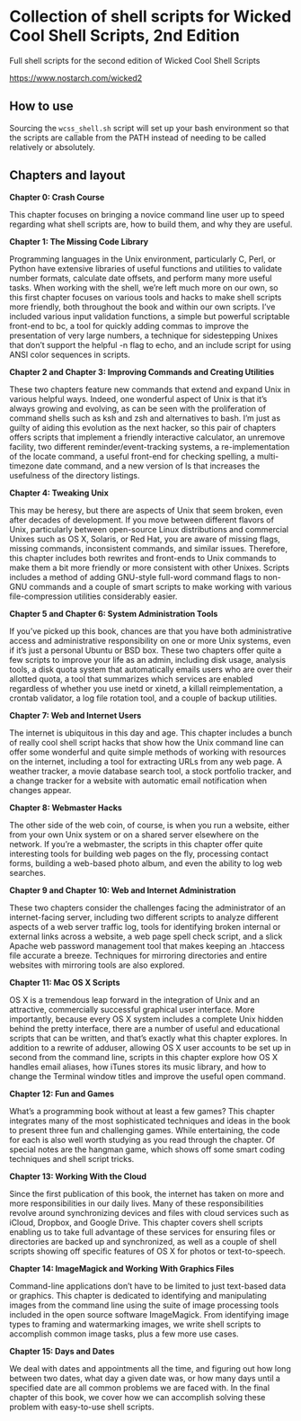 # Collection of shell scripts for Wicked Cool Shell Scripts, 2nd Edition
Full shell scripts for the second edition of Wicked Cool Shell Scripts

https://www.nostarch.com/wicked2

How to use
----

Sourcing the ```wcss_shell.sh``` script will set up your bash environment so that the scripts are callable from the PATH instead of needing to be called relatively or absolutely.

Chapters and layout
---

**Chapter 0: Crash Course**

This chapter focuses on bringing a novice command line user up to speed regarding what shell scripts are, how to build them, and why they are useful.


**Chapter 1: The Missing Code Library**

Programming languages in the Unix environment, particularly C, Perl, or Python have extensive libraries of useful functions and utilities to validate number formats, calculate date offsets, and perform many more useful tasks. When working with the shell, we’re left much more on our own, so this first chapter focuses on various tools and hacks to make shell scripts more friendly, both throughout the book and within our own scripts. I’ve included various input validation functions, a simple but powerful scriptable front-end to bc, a tool for quickly adding commas to improve the presentation of very large numbers, a technique for sidestepping Unixes that don’t support the helpful -n flag to echo, and an include script for using ANSI color sequences in scripts.


**Chapter 2 and Chapter 3: Improving Commands and Creating Utilities**

These two chapters feature new commands that extend and expand Unix in various helpful ways. Indeed, one wonderful aspect of Unix is that it’s always growing and evolving, as can be seen with the proliferation of command shells such as ksh and zsh and alternatives to bash. I’m just as guilty of aiding this evolution as the next hacker, so this pair of chapters offers scripts that implement a friendly interactive calculator, an unremove facility, two different reminder/event-tracking systems, a re-implementation of the locate command, a useful front-end for checking spelling, a multi-timezone date command, and a new version of ls that increases the usefulness of the directory listings.


**Chapter 4: Tweaking Unix**

This may be heresy, but there are aspects of Unix that seem broken, even after decades of development. If you move between different flavors of Unix, particularly between open-source Linux distributions and commercial Unixes such as OS X, Solaris, or Red Hat, you are aware of missing flags, missing commands, inconsistent commands, and similar issues. Therefore, this chapter includes both rewrites and front-ends to Unix commands to make them a bit more friendly or more consistent with other Unixes. Scripts includes a method of adding GNU-style full-word command flags to non-GNU commands and a couple of smart scripts to make working with various file-compression utilities considerably easier.


**Chapter 5 and Chapter 6: System Administration Tools**

If you’ve picked up this book, chances are that you have both administrative access and administrative responsibility on one or more Unix systems, even if it’s just a personal Ubuntu or BSD box. These two chapters offer quite a few scripts to improve your life as an admin, including disk usage, analysis tools, a disk quota system that automatically emails users who are over their allotted quota, a tool that summarizes which services are enabled regardless of whether you use inetd or xinetd, a killall reimplementation, a crontab validator, a log file rotation tool, and a couple of backup utilities.


**Chapter 7: Web and Internet Users**

The internet is ubiquitous in this day and age. This chapter includes a bunch of really cool shell script hacks that show how the Unix command line can offer some wonderful and quite simple methods of working with resources on the internet, including a tool for extracting URLs from any web page. A weather tracker, a movie database search tool, a stock portfolio tracker, and a change tracker for a website with automatic email notification when changes appear.


**Chapter 8: Webmaster Hacks**

The other side of the web coin, of course, is when you run a website, either from your own Unix system or on a shared server elsewhere on the network. If you’re a webmaster, the scripts in this chapter offer quite interesting tools for building web pages on the fly, processing contact forms, building a web-based photo album, and even the ability to log web searches.


**Chapter 9 and Chapter 10: Web and Internet Administration**

These two chapters consider the challenges facing the administrator of an internet-facing server, including two different scripts to analyze different aspects of a web server traffic log, tools for identifying broken internal or external links across a website, a web page spell check script, and a slick Apache web password management tool that makes keeping an .htaccess file accurate a breeze. Techniques for mirroring directories and entire websites with mirroring tools are also explored.


**Chapter 11: Mac OS X Scripts**

OS X is a tremendous leap forward in the integration of Unix and an attractive, commercially successful graphical user interface. More importantly, because every OS X system includes a complete Unix hidden behind the pretty interface, there are a number of useful and educational scripts that can be written, and that’s exactly what this chapter explores. In addition to a rewrite of adduser, allowing OS X user accounts to be set up in second from the command line, scripts in this chapter explore how OS X handles email aliases, how iTunes stores its music library, and how to change the Terminal window titles and improve the useful open command.


**Chapter 12: Fun and Games**

What’s a programming book without at least a few games? This chapter integrates many of the most sophisticated techniques and ideas in the book to present three fun and challenging games. While entertaining, the code for each is also well worth studying as you read through the chapter. Of special notes are the hangman game, which shows off some smart coding techniques and shell script tricks.


**Chapter 13: Working With the Cloud**

Since the first publication of this book, the internet has taken on more and more responsibilities in our daily lives. Many of these responsibilities revolve around synchronizing devices and files with cloud services such as iCloud, Dropbox, and Google Drive. This chapter covers shell scripts enabling us to take full advantage of these services for ensuring files or directories are backed up and synchronized, as well as a couple of shell scripts showing off specific features of OS X for photos or text-to-speech.


**Chapter 14: ImageMagick and Working With Graphics Files**

Command-line applications don’t have to be limited to just text-based data or graphics. This chapter is dedicated to identifying and manipulating images from the command line using the suite of image processing tools included in the open source software ImageMagick. From identifying image types to framing and watermarking images, we write shell scripts to accomplish common image tasks, plus a few more use cases.


**Chapter 15: Days and Dates**

We deal with dates and appointments all the time, and figuring out how long between two dates, what day a given date was, or how many days until a specified date are all common problems we are faced with. In the final chapter of this book, we cover how we can accomplish solving these problem with easy-to-use shell scripts.
